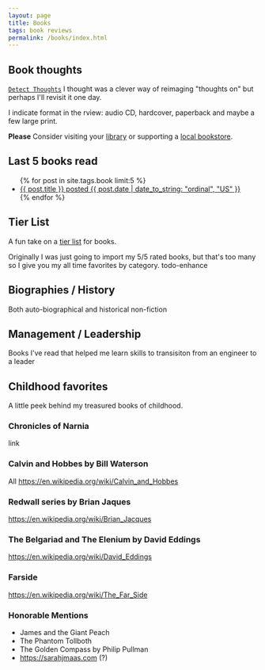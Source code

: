 ```yaml
---
layout: page
title: Books
tags: book reviews
permalink: /books/index.html
---
```


## Book thoughts

[`Detect Thoughts`](https://www.dndbeyond.com/spells/detect-thoughts) I thought was a clever way of reimaging "thoughts on" but perhaps I'll revisit it one day.

I indicate format in the rview: audio CD, hardcover, paperback and maybe a few large print.

**Please** Consider visiting your [library](https://www.nypl.org) or supporting a [local bookstore](https://www.liftbridgebooks.com).

<!-- chatGPT 4.0 beat the top google search.. BUT I was faster at modifying date and DOM structure. -->
## Last 5 books read

<ul>
  {% for post in site.tags.book limit:5 %}
    <li>
      <a href="{{ post.url | prepend: site.baseurl }}">{{ post.title }} posted {{ post.date | date_to_string: "ordinal", "US" }}</a>
    </li>
  {% endfor %}
</ul>

## Tier List

A fun take on a [tier list](https://en.wikipedia.org/wiki/Tier_list) for books.

Originally I was just going to import my 5/5 rated books, but that's too many so I give you my all time favorites by category. todo-enhance

## Biographies / History

Both auto-biographical and historical non-fiction

## Management / Leadership

Books I've read that helped me learn skills to transisiton from an engineer to a leader

## Childhood favorites

A little peek behind my treasured books of childhood.

### Chronicles of Narnia 

link

### Calvin and Hobbes by Bill Waterson

All https://en.wikipedia.org/wiki/Calvin_and_Hobbes

### Redwall series by Brian Jaques

https://en.wikipedia.org/wiki/Brian_Jacques

### The Belgariad and The Elenium by David Eddings

https://en.wikipedia.org/wiki/David_Eddings

### Farside

https://en.wikipedia.org/wiki/The_Far_Side


### Honorable Mentions

- James and the Giant Peach
- The Phantom Tollboth
- The Golden Compass by Philip Pullman
- https://sarahjmaas.com (?)
